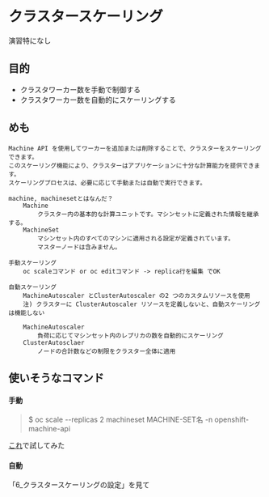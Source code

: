# クラスタースケーリング

演習特になし

## 目的

- クラスタワーカー数を手動で制御する
- クラスタワーカー数を自動的にスケーリングする


## めも

```
Machine API を使用してワーカーを追加または削除することで、クラスターをスケーリングできます。 
このスケーリング機能により、クラスターはアプリケーションに十分な計算能力を提供できます。 
スケーリングプロセスは、必要に応じて手動または自動で実行できます。 

machine, machinesetとはなんだ？
    Machine
        クラスター内の基本的な計算ユニットです。マシンセットに定義された情報を継承する。
    MachineSet 
        マシンセット内のすべてのマシンに適用される設定が定義されています。
        マスターノードは含みません。

手動スケーリング
    oc scaleコマンド or oc editコマンド -> replica行を編集 でOK

自動スケーリング
    MachineAutoscaler とClusterAutoscaler の2 つのカスタムリソースを使用
    注) クラスターに ClusterAutoscaler リソースを定義しないと、自動スケーリングは機能しない

    MachineAutoscaler
        負荷に応じてマシンセット内のレプリカの数を自動的にスケーリング
    ClusterAutosclaer
        ノードの合計数などの制限をクラスター全体に適用
```


## 使いそうなコマンド

#### 手動

> $ oc scale --replicas 2 machineset MACHINE-SET名 -n openshift-machine-api

[これ](https://qiita.com/rjegg/items/24857b8c0529bb77b7bb)で試してみた


#### 自動

「6_クラスタースケーリングの設定」を見て
